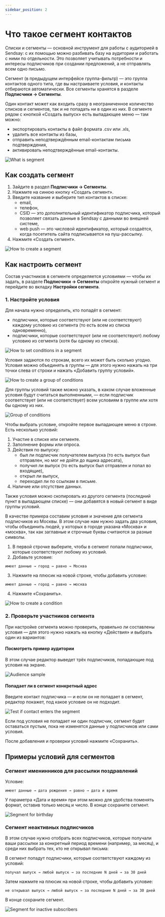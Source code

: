 ```yaml
---
sidebar_position: 2
---
```


# Что такое сегмент контактов
Списки и сегменты — основной инструмент для работы с аудиторией в Sendsay: с их помощью можно разбивать базу на аудитории и работать с ними по отдельности. Это позволяет учитывать потребности и интересы подписчиков при создании предложений, а не отправлять всем одно письмо.

Сегмент (в предыдущем интерфейсе группа-фильтр) — это группа контактов одного типа, где вы настраиваете условия, и контакты отбираются автоматически. Все сегменты хранятся в разделе **Подписчики → Сегменты**. 

Один контакт может как входить сразу в неограниченное количество списков и сегментов, так и не попадать ни в один из них. В сегменте рядом с кнопкой «Создать выпуск» есть выпадающее меню — там можно:
- экспортировать контакты в файл формата .csv или .xls,
- удалить все контакты из базы,
- отправить неподтверждённым email-контактам письма подтверждения,
- активировать неподтверждённые email-контакты.

![What is segment](./assets\what-is-segment/what-is-segment.png) <br/>

## Как создать сегмент
1. Зайдите в раздел **Подписчики → Сегменты**.
2. Нажмите на синюю кнопку «Создать сегмент».
3. Введите название и выберите тип контактов в списке:
    - email,
    - телефон,
    - CSID — это дополнительный идентификатор подписчика, который позволяет связать данные в Sendsay с данными во внешней системе,
    - web push — это числовой идентификатор, который создаётся, когда посетитель сайта подписывается на пуш-рассылку.
4. Нажмите «Создать сегмент».

![How to create a segment](./assets\what-is-segment/how-to-create-a-segment.gif) <br/>

## Как настроить сегмент
Состав участников в сегменте определяется условиями — чтобы их задать, в разделе **Подписчики → Сегменты** откройте нужный сегмент и перейдите во вкладку **Настройки сегмента**.

### 1. Настройте условия
Для начала нужно определить, кто попадёт в сегмент:
- подписчики, которые соответствуют (или не соответствуют) каждому условию из сегмента (то есть всем из списка одновременно),
- подписчики, которые соответствуют (или не соответствуют) любому условию из сегмента (хотя бы одному из списка).

![How to set conditions in a segment](./assets\what-is-segment/how-to-set-conditions-in-a-segment.png) <br/>

Условия задаются по строкам, всего их может быть сколько угодно. Условия можно объединять в группы — для этого нужно нажать на три точки слева от строки и нажать «Добавить группу условий».

![How to create a group of conditions](./assets\what-is-segment/how-to-create-a-group-of-conditions.png) <br/>

Для группы условий также можно указать, в каком случае вложенные условия будут считаться выполненными, — если подписчик соответствует (или не соответствует) всем условиям в группе или хотя бы одному из них.

![Group of conditions](./assets\what-is-segment/group-of-conditions.png) <br/>

Чтобы выбрать условие, откройте первое выпадающее меню в строке. Есть несколько условий:
1. Участие в списке или сегменте.
2. Заполнение формы или опроса.
3. Действия по выпуску:
    - был ли подписчик получателем выпуска (то есть выпуск был отправлен, но мог не дойти до ящика адресата),
    - получил ли выпуск (то есть выпуск был отправлен и попал во входящие),
    - открыл ли выпуск,
    - переходил ли по ссылкам в письме.
4. Наличие или отсутствие данных.

Также условия можно скопировать из другого сегмента (последний пункт в выпадающем списке) — они добавятся в новый сегмент в виде группы условий.

В качестве примера составим условия и значение для сегмента подписчиков из Москвы. В этом случае нам нужно задать два условия, чтобы объединить людей, у которых в городе указана «Москва» и «москва», так как заглавные и строчные буквы считаются за разные символы.

1. В первой строчке выберите, чтобы в сегмент попали подписчики, которые соответствуют любому из условий. 
2. Добавьте условие:
```
имеет данные → город → равно → Москва
```
3. Нажмите на плюсик на новой строке, чтобы добавить условие:
```
имеет данные → город → равно → москва
```
4. Нажмите «Сохранить».

![How to create a condition](./assets\what-is-segment/how-to-create-a-condition.gif) <br/>

### 2. Проверьте участников сегмента
При настройке сегмента можно проверить, правильно ли составлены условия — для этого нужно нажать на кнопку «Действия» и выбрать один из вариантов:

#### Посмотреть пример аудитории
В этом случае редактор выведет трёх подписчиков, попадающие под условия на экране.

![Audience sample](./assets\what-is-segment/audience-sample.gif) <br/>

#### Попадает ли в сегмент конкретный адрес
Введите контакт подписчика — и если он не попадает в сегмент, редактор покажет, под какое условие он не подходит.

![Test if contact enters the segment](./assets\what-is-segment/test-if-contact-enters-the-segment.gif) <br/>

Если под условия не попадает ни один подписчик, сегмент будет оставаться пустым, пока не изменятся данные у подписчиков или сами условия.

После добавления и проверки условий нажмите «Сохранить».

## Примеры условий для сегментов
### Сегмент именинников для рассылки поздравлений
Условие:
```
имеет данные → дата рождения → равно → дата и время
```
У параметра «Дата и время» при этом можно для удобства поменять формат, оставив только месяц и число. В конце сохраните сегмент.

![Segment for birthday](./assets\what-is-segment/segment-for-birthday.gif) <br/>

### Сегмент неактивных подписчиков
В этом случае нужно отобрать всех подписчиков, которые получали ваши рассылки за конкретный период времени (например, за месяц), и среди них выбрать тех, кто не открывал письма:

В сегмент попадут подписчики, которые соответствуют каждому из условий:
```
получал выпуск → любой выпуск → за последние N дней → за 30 дней
```
Затем нажмите на плюсик на новой строке, чтобы добавить условие:
```
не открывал выпуск → любой выпуск → за последние N дней → за 30 дней
```
В конце сохраните сегмент.

![Segment for inactive subscribers](./assets\what-is-segment/segment-for-inactive-subscribers.gif) <br/>